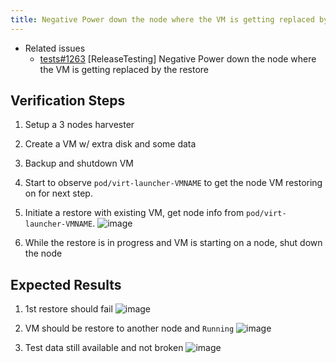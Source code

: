 ```yaml
---
title: Negative Power down the node where the VM is getting replaced by the restore
---
```


* Related issues
    - [tests#1263](https://github.com/harvester/tests/issues/1263) [ReleaseTesting] Negative Power down the node where the VM is getting replaced by the restore


## Verification Steps
1. Setup a 3 nodes harvester
1. Create a VM w/ extra disk and some data
1. Backup and shutdown VM
1. Start to observe `pod/virt-launcher-VMNAME` to get the node VM restoring on for next step. 
1. Initiate a restore with existing VM, get node info from `pod/virt-launcher-VMNAME`.
   ![image](https://github.com/harvester/tests/assets/2773781/eb3750eb-26a1-4785-b2d5-a41a4c749dcb)

1. While the restore is in progress and VM is starting on a node, shut down the node

## Expected Results
1. 1st restore should fail 
   ![image](https://github.com/harvester/tests/assets/2773781/49fcf50e-6c84-4198-bc91-b42cbc123c51)
   
2. VM should be restore to another node and `Running`
   ![image](https://github.com/harvester/tests/assets/2773781/a316c185-3a43-44be-a9d3-a65480837b18)
   
3. Test data still available and not broken
   ![image](https://github.com/harvester/tests/assets/2773781/62cd07d1-9ba5-4ff9-9120-41695beb966d)
